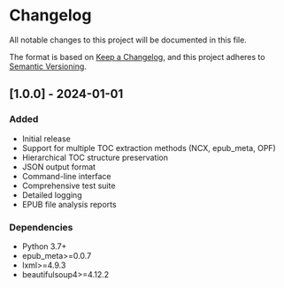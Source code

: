 # Changelog

All notable changes to this project will be documented in this file.

The format is based on [Keep a Changelog](https://keepachangelog.com/en/1.0.0/),
and this project adheres to [Semantic Versioning](https://semver.org/spec/v2.0.0.html).

## [1.0.0] - 2024-01-01

### Added
- Initial release
- Support for multiple TOC extraction methods (NCX, epub_meta, OPF)
- Hierarchical TOC structure preservation
- JSON output format
- Command-line interface
- Comprehensive test suite
- Detailed logging
- EPUB file analysis reports

### Dependencies
- Python 3.7+
- epub_meta>=0.0.7
- lxml>=4.9.3
- beautifulsoup4>=4.12.2 